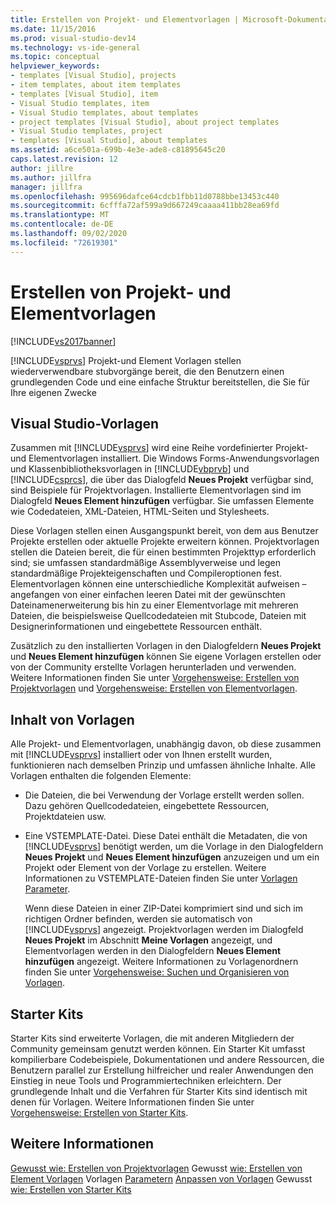 ```yaml
---
title: Erstellen von Projekt- und Elementvorlagen | Microsoft-Dokumentation
ms.date: 11/15/2016
ms.prod: visual-studio-dev14
ms.technology: vs-ide-general
ms.topic: conceptual
helpviewer_keywords:
- templates [Visual Studio], projects
- item templates, about item templates
- templates [Visual Studio], item
- Visual Studio templates, item
- Visual Studio templates, about templates
- project templates [Visual Studio], about project templates
- Visual Studio templates, project
- templates [Visual Studio], about templates
ms.assetid: a6ce501a-699b-4e3e-ade8-c81895645c20
caps.latest.revision: 12
author: jillre
ms.author: jillfra
manager: jillfra
ms.openlocfilehash: 995696dafce64cdcb1fbb11d0788bbe13453c440
ms.sourcegitcommit: 6cfffa72af599a9d667249caaaa411bb28ea69fd
ms.translationtype: MT
ms.contentlocale: de-DE
ms.lasthandoff: 09/02/2020
ms.locfileid: "72619301"
---
```

# <a name="creating-project-and-item-templates"></a>Erstellen von Projekt- und Elementvorlagen
[!INCLUDE[vs2017banner](../includes/vs2017banner.md)]

[!INCLUDE[vsprvs](../includes/vsprvs-md.md)] Projekt-und Element Vorlagen stellen wiederverwendbare stubvorgänge bereit, die den Benutzern einen grundlegenden Code und eine einfache Struktur bereitstellen, die Sie für Ihre eigenen Zwecke

## <a name="visual-studio-templates"></a>Visual Studio-Vorlagen
 Zusammen mit [!INCLUDE[vsprvs](../includes/vsprvs-md.md)] wird eine Reihe vordefinierter Projekt- und Elementvorlagen installiert. Die Windows Forms-Anwendungsvorlagen und Klassenbibliotheksvorlagen in [!INCLUDE[vbprvb](../includes/vbprvb-md.md)] und [!INCLUDE[csprcs](../includes/csprcs-md.md)], die über das Dialogfeld **Neues Projekt** verfügbar sind, sind Beispiele für Projektvorlagen. Installierte Elementvorlagen sind im Dialogfeld **Neues Element hinzufügen** verfügbar. Sie umfassen Elemente wie Codedateien, XML-Dateien, HTML-Seiten und Stylesheets.

 Diese Vorlagen stellen einen Ausgangspunkt bereit, von dem aus Benutzer Projekte erstellen oder aktuelle Projekte erweitern können. Projektvorlagen stellen die Dateien bereit, die für einen bestimmten Projekttyp erforderlich sind; sie umfassen standardmäßige Assemblyverweise und legen standardmäßige Projekteigenschaften und Compileroptionen fest. Elementvorlagen können eine unterschiedliche Komplexität aufweisen – angefangen von einer einfachen leeren Datei mit der gewünschten Dateinamenerweiterung bis hin zu einer Elementvorlage mit mehreren Dateien, die beispielsweise Quellcodedateien mit Stubcode, Dateien mit Designerinformationen und eingebettete Ressourcen enthält.

 Zusätzlich zu den installierten Vorlagen in den Dialogfeldern **Neues Projekt** und **Neues Element hinzufügen** können Sie eigene Vorlagen erstellen oder von der Community erstellte Vorlagen herunterladen und verwenden. Weitere Informationen finden Sie unter [Vorgehensweise: Erstellen von Projektvorlagen](../ide/how-to-create-project-templates.md) und [Vorgehensweise: Erstellen von Elementvorlagen](../ide/how-to-create-item-templates.md).

## <a name="contents-of-a-template"></a>Inhalt von Vorlagen
 Alle Projekt- und Elementvorlagen, unabhängig davon, ob diese zusammen mit [!INCLUDE[vsprvs](../includes/vsprvs-md.md)] installiert oder von Ihnen erstellt wurden, funktionieren nach demselben Prinzip und umfassen ähnliche Inhalte. Alle Vorlagen enthalten die folgenden Elemente:

- Die Dateien, die bei Verwendung der Vorlage erstellt werden sollen. Dazu gehören Quellcodedateien, eingebettete Ressourcen, Projektdateien usw.

- Eine VSTEMPLATE-Datei. Diese Datei enthält die Metadaten, die von [!INCLUDE[vsprvs](../includes/vsprvs-md.md)] benötigt werden, um die Vorlage in den Dialogfeldern **Neues Projekt** und **Neues Element hinzufügen** anzuzeigen und um ein Projekt oder Element von der Vorlage zu erstellen. Weitere Informationen zu VSTEMPLATE-Dateien finden Sie unter [Vorlagen Parameter](../ide/template-parameters.md).

  Wenn diese Dateien in einer ZIP-Datei komprimiert sind und sich im richtigen Ordner befinden, werden sie automatisch von [!INCLUDE[vsprvs](../includes/vsprvs-md.md)] angezeigt. Projektvorlagen werden im Dialogfeld **Neues Projekt** im Abschnitt **Meine Vorlagen** angezeigt, und Elementvorlagen werden in den Dialogfeldern **Neues Element hinzufügen** angezeigt. Weitere Informationen zu Vorlagenordnern finden Sie unter [Vorgehensweise: Suchen und Organisieren von Vorlagen](../ide/how-to-locate-and-organize-project-and-item-templates.md).

## <a name="starter-kits"></a>Starter Kits
 Starter Kits sind erweiterte Vorlagen, die mit anderen Mitgliedern der Community gemeinsam genutzt werden können. Ein Starter Kit umfasst kompilierbare Codebeispiele, Dokumentationen und andere Ressourcen, die Benutzern parallel zur Erstellung hilfreicher und realer Anwendungen den Einstieg in neue Tools und Programmiertechniken erleichtern. Der grundlegende Inhalt und die Verfahren für Starter Kits sind identisch mit denen für Vorlagen. Weitere Informationen finden Sie unter [Vorgehensweise: Erstellen von Starter Kits](../ide/how-to-create-starter-kits.md).

## <a name="see-also"></a>Weitere Informationen
 [Gewusst wie: Erstellen von Projektvorlagen](../ide/how-to-create-project-templates.md) Gewusst [wie: Erstellen von Element Vorlagen](../ide/how-to-create-item-templates.md) Vorlagen [Parametern](../ide/template-parameters.md) [Anpassen von Vorlagen](../ide/customizing-project-and-item-templates.md) Gewusst [wie: Erstellen von Starter Kits](../ide/how-to-create-starter-kits.md)

